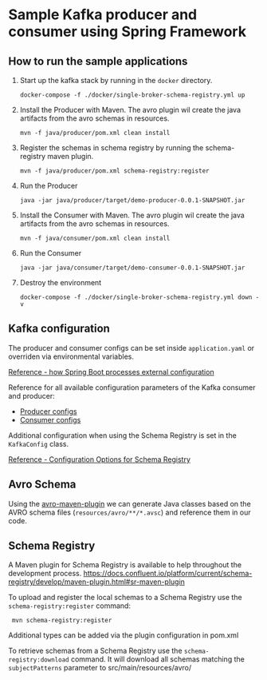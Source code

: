 # Sample Kafka producer and consumer using Spring Framework

## How to run the sample applications

1. Start up the kafka stack by running in the `docker` directory.
     ```
    docker-compose -f ./docker/single-broker-schema-registry.yml up 
    ``` 
2. Install the Producer with Maven. The avro plugin wil create the java artifacts from the avro schemas in resources.
     ```
     mvn -f java/producer/pom.xml clean install 
     ``` 
3. Register the schemas in schema registry by running the schema-registry maven plugin.
     ```
     mvn -f java/producer/pom.xml schema-registry:register
     ``` 
5. Run the Producer
    ```
    java -jar java/producer/target/demo-producer-0.0.1-SNAPSHOT.jar
    ```
6. Install the Consumer with Maven. The avro plugin wil create the java artifacts from the avro schemas in resources.
     ```
     mvn -f java/consumer/pom.xml clean install 
     ``` 
5. Run the Consumer
    ```
    java -jar java/consumer/target/demo-consumer-0.0.1-SNAPSHOT.jar
    ```
6. Destroy the environment 
    ```shell
    docker-compose -f ./docker/single-broker-schema-registry.yml down -v
    ```

## Kafka configuration

The producer and consumer configs can be set inside `application.yaml` or overriden via environmental variables.

[Reference - how Spring Boot processes external configuration](https://docs.spring.io/spring-boot/docs/2.4.1/reference/html/spring-boot-features.html#boot-features-external-config)

Reference for all available configuration parameters of the Kafka consumer and producer:

- [Producer configs](https://kafka.apache.org/documentation/#producerconfigs)
- [Consumer configs](https://kafka.apache.org/documentation/#consumerconfigs)

Additional configuration when using the Schema Registry is set in the `KafkaConfig` class.

[Reference - Configuration Options for Schema Registry](https://docs.confluent.io/platform/current/schema-registry/connect.html#configuration-options)


## Avro Schema
Using the [avro-maven-plugin](https://mvnrepository.com/artifact/org.apache.avro/avro-maven-plugin)
we can generate Java classes based on the AVRO schema files (`resources/avro/**/*.avsc`) and reference them in our code.

## Schema Registry
A Maven plugin for Schema Registry is available to help throughout the development process.
https://docs.confluent.io/platform/current/schema-registry/develop/maven-plugin.html#sr-maven-plugin

To upload and register the local schemas to a Schema Registry use the `schema-registry:register` command:
```
 mvn schema-registry:register
 ```
 Additional types can be added via the plugin configuration in pom.xml

To retrieve schemas from a Schema Registry use the `schema-registry:download` command. It will download all schemas matching the `subjectPatterns` parameter to src/main/resources/avro/
